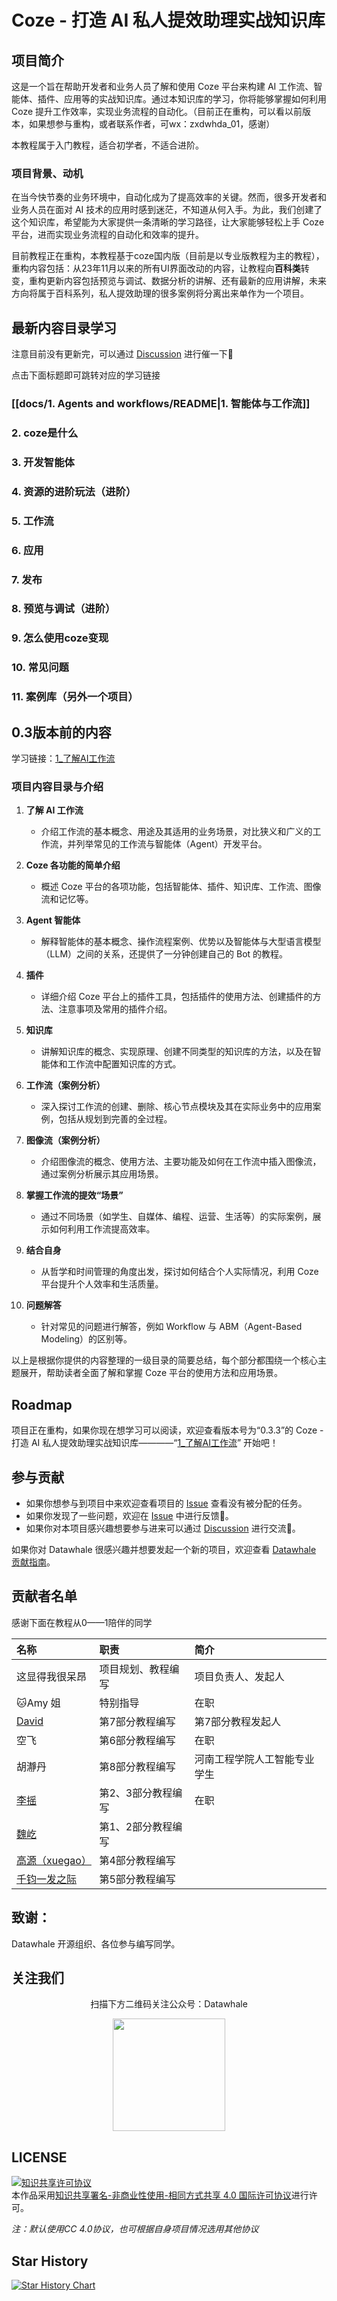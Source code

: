 # Coze - 打造 AI 私人提效助理实战知识库

## 项目简介

这是一个旨在帮助开发者和业务人员了解和使用 Coze 平台来构建 AI 工作流、智能体、插件、应用等的实战知识库。通过本知识库的学习，你将能够掌握如何利用 Coze 提升工作效率，实现业务流程的自动化。（目前正在重构，可以看以前版本，如果想参与重构，或者联系作者，可wx：zxdwhda_01，感谢）

本教程属于入门教程，适合初学者，不适合进阶。


### 项目背景、动机

在当今快节奏的业务环境中，自动化成为了提高效率的关键。然而，很多开发者和业务人员在面对 AI 技术的应用时感到迷茫，不知道从何入手。为此，我们创建了这个知识库，希望能为大家提供一条清晰的学习路径，让大家能够轻松上手 Coze 平台，进而实现业务流程的自动化和效率的提升。

目前教程正在重构，本教程基于coze国内版（目前是以专业版教程为主的教程），重构内容包括：从23年11月以来的所有UI界面改动的内容，让教程向**百科类**转变，重构更新内容包括预览与调试、数据分析的讲解、还有最新的应用讲解，未来方向将属于百科系列，私人提效助理的很多案例将分离出来单作为一个项目。

## 最新内容目录学习
注意目前没有更新完，可以通过 [Discussion](/discussions) 进行催一下💬

点击下面标题即可跳转对应的学习链接

### [[docs/1. Agents and workflows/README|1. 智能体与工作流]]


### 2. coze是什么


### 3. 开发智能体


### 4. 资源的进阶玩法（进阶）


### 5. 工作流


### 6. 应用

### 7. 发布



### 8. 预览与调试（进阶）


### 9. 怎么使用coze变现


### 10. 常见问题



### 11. 案例库（另外一个项目）



## 0.3版本前的内容
学习链接：[1_了解AI工作流](/历史版本/项目版本0.3.3/docs/1_了解%20AI%20工作流.md)

### 项目内容目录与介绍

1. **了解 AI 工作流**
   - 介绍工作流的基本概念、用途及其适用的业务场景，对比狭义和广义的工作流，并列举常见的工作流与智能体（Agent）开发平台。

2. **Coze 各功能的简单介绍**
   - 概述 Coze 平台的各项功能，包括智能体、插件、知识库、工作流、图像流和记忆等。

3. **Agent 智能体**
   - 解释智能体的基本概念、操作流程案例、优势以及智能体与大型语言模型（LLM）之间的关系，还提供了一分钟创建自己的 Bot 的教程。

4. **插件**
   - 详细介绍 Coze 平台上的插件工具，包括插件的使用方法、创建插件的方法、注意事项及常用的插件介绍。

5. **知识库**
   - 讲解知识库的概念、实现原理、创建不同类型的知识库的方法，以及在智能体和工作流中配置知识库的方式。

6. **工作流（案例分析）**
   - 深入探讨工作流的创建、删除、核心节点模块及其在实际业务中的应用案例，包括从规划到完善的全过程。

7. **图像流（案例分析）**
   - 介绍图像流的概念、使用方法、主要功能及如何在工作流中插入图像流，通过案例分析展示其应用场景。

8. **掌握工作流的提效“场景”**
   - 通过不同场景（如学生、自媒体、编程、运营、生活等）的实际案例，展示如何利用工作流提高效率。

9. **结合自身**
   - 从哲学和时间管理的角度出发，探讨如何结合个人实际情况，利用 Coze 平台提升个人效率和生活质量。

10. **问题解答**
    - 针对常见的问题进行解答，例如 Workflow 与 ABM（Agent-Based Modeling）的区别等。

以上是根据你提供的内容整理的一级目录的简要总结，每个部分都围绕一个核心主题展开，帮助读者全面了解和掌握 Coze 平台的使用方法和应用场景。

## Roadmap

项目正在重构，如果你现在想学习可以阅读，欢迎查看版本号为“0.3.3”的 Coze - 打造 AI 私人提效助理实战知识库————“[1_了解AI工作流](/历史版本/项目版本0.3.3/docs/1_了解%20AI%20工作流.md)” 开始吧！

## 参与贡献

- 如果你想参与到项目中来欢迎查看项目的 [Issue](/issues) 查看没有被分配的任务。
- 如果你发现了一些问题，欢迎在 [Issue](/issues) 中进行反馈🐛。
- 如果你对本项目感兴趣想要参与进来可以通过 [Discussion](/discussions) 进行交流💬。

如果你对 Datawhale 很感兴趣并想要发起一个新的项目，欢迎查看 [Datawhale 贡献指南](https://github.com/datawhalechina/DOPMC#%E4%B8%BA-datawhale-%E5%81%9A%E5%87%BA%E8%B4%A1%E7%8C%AE)。

## 贡献者名单
感谢下面在教程从0——1陪伴的同学

| 名称                                         | 职责         | 简介             |
| :----------------------------------------- | :--------- | :------------- |
| 这显得我很呆昂                                    | 项目规划、教程编写  | 项目负责人、发起人      |
| 🐱Amy 姐                                    | 特别指导       | 在职             |
| [David](https://github.com/David-88)       | 第7部分教程编写   | 第7部分教程发起人      |
| 空飞                                         | 第6部分教程编写   | 在职             |
| 胡瀞丹                                        | 第8部分教程编写   | 河南工程学院人工智能专业学生 |
| [李摇](https://github.com/Yuki1996-ly)       | 第2、3部分教程编写 | 在职             |
| [魏屹](https://github.com/groyota13)         | 第1、2部分教程编写 |                |
| [高源（xuegao）](https://github.com/yaom2018)  | 第4部分教程编写   |                |
| [千钧一发之际](https://github.com/Foreverwonder) | 第5部分教程编写   |                |


## 致谢：
 Datawhale 开源组织、各位参与编写同学。


## 关注我们

<div align=center>
<p>扫描下方二维码关注公众号：Datawhale</p>
<img src="https://raw.githubusercontent.com/datawhalechina/pumpkin-book/master/res/qrcode.jpeg" width = "180" height = "180">
</div>

## LICENSE

<a rel="license" href="http://creativecommons.org/licenses/by-nc-sa/4.0/"><img alt="知识共享许可协议" style="border-width:0" src="https://img.shields.io/badge/license-CC%20BY--NC--SA%204.0-lightgrey" /></a><br />本作品采用<a rel="license" href="http://creativecommons.org/licenses/by-nc-sa/4.0/">知识共享署名-非商业性使用-相同方式共享 4.0 国际许可协议</a>进行许可。

*注：默认使用CC 4.0协议，也可根据自身项目情况选用其他协议*


## Star History

[![Star History Chart](https://api.star-history.com/svg?repos=datawhalechina/coze-ai-assistant&type=Date)](https://star-history.com/#datawhalechina/coze-ai-assistant&Date)